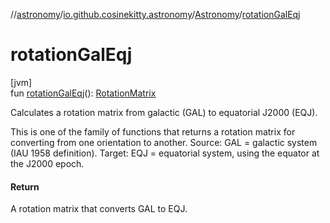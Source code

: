 //[astronomy](../../../index.md)/[io.github.cosinekitty.astronomy](../index.md)/[Astronomy](index.md)/[rotationGalEqj](rotation-gal-eqj.md)

# rotationGalEqj

[jvm]\
fun [rotationGalEqj](rotation-gal-eqj.md)(): [RotationMatrix](../-rotation-matrix/index.md)

Calculates a rotation matrix from galactic (GAL) to equatorial J2000 (EQJ).

This is one of the family of functions that returns a rotation matrix for converting from one orientation to another. Source: GAL = galactic system (IAU 1958 definition). Target: EQJ = equatorial system, using the equator at the J2000 epoch.

#### Return

A rotation matrix that converts GAL to EQJ.
